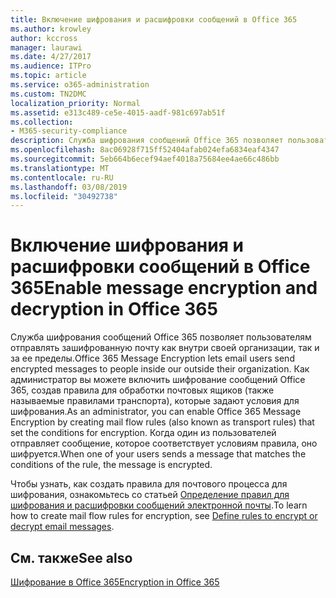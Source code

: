```yaml
---
title: Включение шифрования и расшифровки сообщений в Office 365
ms.author: krowley
author: kccross
manager: laurawi
ms.date: 4/27/2017
ms.audience: ITPro
ms.topic: article
ms.service: o365-administration
ms.custom: TN2DMC
localization_priority: Normal
ms.assetid: e313c489-ce5e-4015-aadf-981c697ab51f
ms.collection:
- M365-security-compliance
description: Служба шифрования сообщений Office 365 позволяет пользователям отправлять зашифрованную почту как внутри своей организации, так и за ее пределы. Как администратор вы можете включить шифрование сообщений Office 365, создав правила для обработки почтовых ящиков (также называемые правилами транспорта), которые задают условия для шифрования.
ms.openlocfilehash: 8ac06928f715ff52404afab024efa6834eaf4347
ms.sourcegitcommit: 5eb664b6ecef94aef4018a75684ee4ae66c486bb
ms.translationtype: MT
ms.contentlocale: ru-RU
ms.lasthandoff: 03/08/2019
ms.locfileid: "30492738"
---
```

# <a name="enable-message-encryption-and-decryption-in-office-365"></a><span data-ttu-id="c31b2-104">Включение шифрования и расшифровки сообщений в Office 365</span><span class="sxs-lookup"><span data-stu-id="c31b2-104">Enable message encryption and decryption in Office 365</span></span>

<span data-ttu-id="c31b2-105">Служба шифрования сообщений Office 365 позволяет пользователям отправлять зашифрованную почту как внутри своей организации, так и за ее пределы.</span><span class="sxs-lookup"><span data-stu-id="c31b2-105">Office 365 Message Encryption lets email users send encrypted messages to people inside our outside their organization.</span></span> <span data-ttu-id="c31b2-106">Как администратор вы можете включить шифрование сообщений Office 365, создав правила для обработки почтовых ящиков (также называемые правилами транспорта), которые задают условия для шифрования.</span><span class="sxs-lookup"><span data-stu-id="c31b2-106">As an administrator, you can enable Office 365 Message Encryption by creating mail flow rules (also known as transport rules) that set the conditions for encryption.</span></span> <span data-ttu-id="c31b2-107">Когда один из пользователей отправляет сообщение, которое соответствует условиям правила, оно шифруется.</span><span class="sxs-lookup"><span data-stu-id="c31b2-107">When one of your users sends a message that matches the conditions of the rule, the message is encrypted.</span></span>
  
<span data-ttu-id="c31b2-108">Чтобы узнать, как создать правила для почтового процесса для шифрования, ознакомьтесь со статьей [Определение правил для шифрования и расшифровки сообщений электронной почты](https://go.microsoft.com/fwlink/p/?LinkID=402846).</span><span class="sxs-lookup"><span data-stu-id="c31b2-108">To learn how to create mail flow rules for encryption, see [Define rules to encrypt or decrypt email messages](https://go.microsoft.com/fwlink/p/?LinkID=402846).</span></span>
  
## <a name="see-also"></a><span data-ttu-id="c31b2-109">См. также</span><span class="sxs-lookup"><span data-stu-id="c31b2-109">See also</span></span>

[<span data-ttu-id="c31b2-110">Шифрование в Office 365</span><span class="sxs-lookup"><span data-stu-id="c31b2-110">Encryption in Office 365</span></span>](https://go.microsoft.com/fwlink/p/?LinkID=392525)

